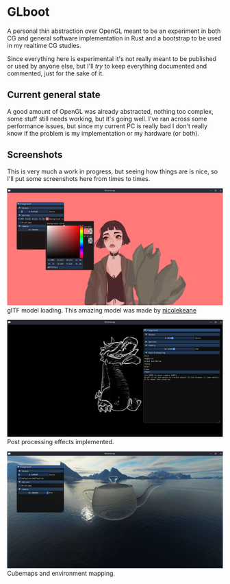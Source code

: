 # GLboot

A personal thin abstraction over OpenGL meant to be an experiment in both CG and general software implementation in Rust and a bootstrap to be used in my realtime CG studies.

Since everything here is experimental it's not really meant to be published or used by anyone else, but I'll *try* to keep everything documented and commented, just for the sake of it.

## Current general state
A good amount of OpenGL was already abstracted, nothing too complex, some stuff still needs working, but it's going well. I've ran across some performance issues, but since my current PC is really bad I don't really know if the problem is my implementation or my hardware (or both).

## Screenshots
This is very much a work in progress, but seeing how things are is nice, so I'll put some screenshots here from times to times.

![matilda](https://github.com/bvrner/glboot/blob/master/shots/matilda.png)
glTF model loading. This amazing model was made by [nicolekeane](https://sketchfab.com/3d-models/matilda-7ddedfb652bd4ea091bc3de27f98fc02)

![dragon](https://github.com/bvrner/glboot/blob/master/shots/post.png)
Post processing effects implemented.

![pot](https://github.com/bvrner/glboot/blob/master/shots/refl_pot.png)
Cubemaps and environment mapping.
